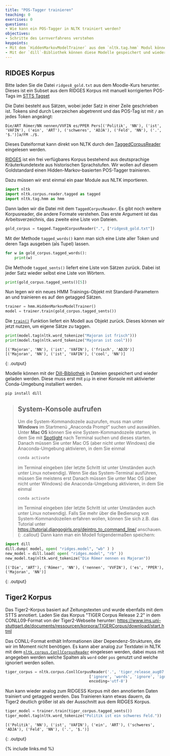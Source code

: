 ```yaml
---
title: "POS-Tagger trainieren"
teaching: 0
exercises: 0
questions:
- Wie kann ein POS-Tagger in NLTK trainiert werden?
objectives:
- Schritte des Lernverfahrens verstehen
keypoints:
- Mit dem `HiddenMarkovModelTrainer` aus dem `nltk.tag.hmm` Modul können eigene HMM-basierte POS-Tagger trainiert werden
- Mit der `dill`-Bibliothek können diese Modelle gespeichert und wieder geladen werden.
---
```


## RIDGES Korpus

Bitte laden Sie die Datei `ridges8_gold.txt` aus dem Moodle-Kurs herunter.
Dieses ist ein Subset aus dem RIDGES Korpus mit manuell korrigierten POS-Tags im [STTS Tagset](http://www.ims.uni-stuttgart.de/forschung/ressourcen/lexika/TagSets/stts-table.html)

Die Datei besteht aus Sätzen, wobei jeder Satz in einer Zeile geschrieben ist.
Tokens sind durch Leerzeichen abgetrennt und das POS-Tag ist mit `/` an jedes Token angeängt:
~~~
Die/ART Römer/NN nennen/VVFIN es/PPER Pers[('Politik', 'NN'), ('ist', 'VAFIN'), ('ein', 'ART'), ('schweres', 'ADJA'), ('Feld', 'NN'), ('.', '$.')]a/FM ./$.
~~~
Dieses Dateiformat kann direkt von NLTK durch den [TaggedCorpusReader](https://www.nltk.org/api/nltk.corpus.reader.html?highlight=tagged#nltk.corpus.reader.tagged.TaggedCorpusReader) eingelesen werden.

[RIDGES](https://www.linguistik.hu-berlin.de/de/institut/professuren/korpuslinguistik/forschung/ridges-projekt/ridges-projekt) ist ein frei verfügbares Korpus bestehend aus deutsprachige Kräuterkundetexte aus historischen Sprachstufen.
Wir wollen auf diesem Goldstandard einen Hidden-Markov-basierten POS-Tagger trainieren.

Dazu müssen wir erst einmal ein paar Module aus NLTK importieren.
~~~python
import nltk
import nltk.corpus.reader.tagged as tagged
import nltk.tag.hmm as hmm
~~~

Dann laden wir die Datei mit dem `TaggedCorpusReader`. Es gibt noch weitere Korpusreader, die andere Formate verstehen.
Das erste Argument ist das Arbeitsverzeichnis, das zweite eine Liste von Dateien.
~~~python
gold_corpus = tagged.TaggedCorpusReader(".", ["ridges8_gold.txt"])
~~~

Mit der Methode `tagged_words()` kann man sich eine Liste aller Token und deren Tags ausgeben (als Tupel) lassen.
~~~python
for w in gold_corpus.tagged_words():
    print(w)
~~~

Die Methode `tagged_sents()` liefert eine Liste von Sätzen zurück.
Dabei ist jeder Satz wieder selbst eine Liste von Wörtern.
~~~python
print(gold_corpus.tagged_sents()[5])
~~~

Nun legen wir ein neues HMM Trainings-Objekt mit Standard-Parametern an und trainieren es auf den getagged Sätzen.
~~~python
trainer = hmm.HiddenMarkovModelTrainer()
model = trainer.train(gold_corpus.tagged_sents())
~~~
Die [`train()`]((https://www.nltk.org/api/nltk.tag.html?highlight=hiddenmarkovmodeltrainer#nltk.tag.hmm.HiddenMarkovModelTrainer.train)) Funktion liefert ein Modell aus Objekt zurück. Dieses können wir jetzt nutzen, um eigene Sätze zu taggen.

~~~python
print(model.tag(nltk.word_tokenize("Majoran ist frisch")))
print(model.tag(nltk.word_tokenize("Majoran ist cool")))
~~~
~~~
[('Majoran', 'NN'), ('ist', 'VAFIN'), ('frisch', 'ADJD')]
[('Majoran', 'NN'), ('ist', 'VAFIN'), ('cool', 'NN')]
~~~
{: .output}

Modelle können mit der [Dill-Bibliothek](https://pypi.org/project/dill/) in Dateien gespeichert und wieder geladen werden.
Diese muss erst mit `pip` in einer Konsole mit aktivierter Conda-Umgebung installiert werden.
~~~bash
pip install dill
~~~
> ## System-Konsole aufrufen
> Um die System-Kommandozeile auzurufen, muss man unter **Windows** im Startmenü „Anaconda Prompt“ suchen und auswählen.
> Unter **Mac OS** können Sie eine System-Kommandozeile starten, in dem Sie mit [Spotlight](https://support.apple.com/de-de/HT204014) nach Terminal suchen
> und dieses starten.
> Danach müssen Sie unter Mac OS (aber nicht unter Windows) die Anaconda-Umgebung aktivieren, in dem Sie einmal
> ```bash
> conda activate
> ```
> im Terminal eingeben (der letzte Schritt ist unter Umständen auch unter Linux notwendig).
> Wenn Sie das System-Terminal ausführen, müssen Sie meistens erst 
> Danach müssen Sie unter Mac OS (aber nicht unter Windows) die Anaconda-Umgebung aktivieren, in dem Sie einmal
> ```bash
> conda activate
> ```
> im Terminal eingeben (der letzte Schritt ist unter Umständen auch unter Linux notwendig).
> Falls Sie mehr über die Bedienung von System-Kommandozeilen erfahren wollen, können Sie sich z.B. das Tutorial unter 
> <https://tutorial.djangogirls.org/deintro_to_command_line/> anschauen.
{: .callout}
Dann kann man ein Modell folgendermaßen speichern:
~~~python
import dill
dill.dump( model, open( "ridges.model", "wb" ) )
new_model = dill.load( open( "ridges.model", "rb" ))
new_model.tag(nltk.word_tokenize("Die Römer nennen es Majoran"))
~~~
~~~
[('Die', 'ART'), ('Römer', 'NN'), ('nennen', 'VVFIN'), ('es', 'PPER'), ('Majoran', 'NN')]
~~~
{: .output}

## Tiger2 Korpus

Das Tiger2-Korpus basiert auf Zeitungstexten und wurde ebenfalls mit dem STTS annotiert.
Laden Sie das Korpus "TIGER Corpus Release 2.2" in dem CONLL09-Format von der Tiger2-Webseite herunter:
<https://www.ims.uni-stuttgart.de/documents/ressourcen/korpora/TIGERCorpus/download/start.html>

Das CONLL-Format enthält Informationen über Dependenz-Strukturen, die wir im Moment nicht benötigen.
Es kann aber analog zur Textdatei in NLTK mit dem [`nltk.corpus.ConllCorpusReader`](https://www.nltk.org/api/nltk.corpus.reader.html#nltk.corpus.reader.conll.ConllCorpusReader) eingelesen werden, dabei muss mit angegeben werden welche Spalten als `word` oder `pos` genutzt und welche ignoriert werden sollen.
~~~python
tiger_corpus = nltk.corpus.ConllCorpusReader('.', 'tiger_release_aug07.corrected.16012013.conll09',
                                     ['ignore', 'words', 'ignore', 'ignore', 'pos'],
                                     encoding='utf-8')
~~~ 

Nun kann wieder analog zum RIDGESS Korpus mit den annotierten Daten trainiert und getagged werden.
Das Trainieren kann etwas dauern, da Tiger2 deutlich größer ist als der Ausschnitt aus dem RIDGES Korpus.
~~~python
tiger_model = trainer.train(tiger_corpus.tagged_sents())
tiger_model.tag(nltk.word_tokenize("Politik ist ein schweres Feld."))
~~~
~~~
[('Politik', 'NN'), ('ist', 'VAFIN'), ('ein', 'ART'), ('schweres', 'ADJA'), ('Feld', 'NN'), ('.', '$.')]
~~~
{: .output}

{% include links.md %}